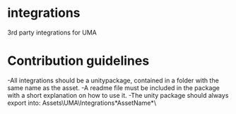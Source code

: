 # integrations
3rd party integrations for UMA

# Contribution guidelines
-All integrations should be a unitypackage, contained in a folder with the same name as the asset.
-A readme file must be included in the package with a short explanation on how to use it.
-The unity package should always export into: Assets\UMA\Integrations\*AssetName*\
